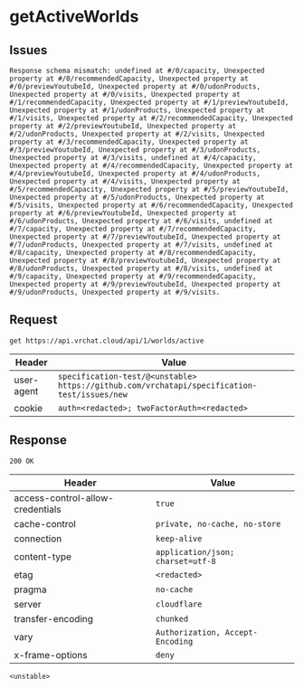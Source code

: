 # getActiveWorlds

## Issues
```
Response schema mismatch: undefined at #/0/capacity, Unexpected property at #/0/recommendedCapacity, Unexpected property at #/0/previewYoutubeId, Unexpected property at #/0/udonProducts, Unexpected property at #/0/visits, Unexpected property at #/1/recommendedCapacity, Unexpected property at #/1/previewYoutubeId, Unexpected property at #/1/udonProducts, Unexpected property at #/1/visits, Unexpected property at #/2/recommendedCapacity, Unexpected property at #/2/previewYoutubeId, Unexpected property at #/2/udonProducts, Unexpected property at #/2/visits, Unexpected property at #/3/recommendedCapacity, Unexpected property at #/3/previewYoutubeId, Unexpected property at #/3/udonProducts, Unexpected property at #/3/visits, undefined at #/4/capacity, Unexpected property at #/4/recommendedCapacity, Unexpected property at #/4/previewYoutubeId, Unexpected property at #/4/udonProducts, Unexpected property at #/4/visits, Unexpected property at #/5/recommendedCapacity, Unexpected property at #/5/previewYoutubeId, Unexpected property at #/5/udonProducts, Unexpected property at #/5/visits, Unexpected property at #/6/recommendedCapacity, Unexpected property at #/6/previewYoutubeId, Unexpected property at #/6/udonProducts, Unexpected property at #/6/visits, undefined at #/7/capacity, Unexpected property at #/7/recommendedCapacity, Unexpected property at #/7/previewYoutubeId, Unexpected property at #/7/udonProducts, Unexpected property at #/7/visits, undefined at #/8/capacity, Unexpected property at #/8/recommendedCapacity, Unexpected property at #/8/previewYoutubeId, Unexpected property at #/8/udonProducts, Unexpected property at #/8/visits, undefined at #/9/capacity, Unexpected property at #/9/recommendedCapacity, Unexpected property at #/9/previewYoutubeId, Unexpected property at #/9/udonProducts, Unexpected property at #/9/visits.
```

## Request
`get https://api.vrchat.cloud/api/1/worlds/active`

| Header | Value |
| ------ | ----- |
| user-agent | `specification-test/@<unstable> https://github.com/vrchatapi/specification-test/issues/new` |
| cookie | `auth=<redacted>; twoFactorAuth=<redacted>` |


## Response
`200 OK`

| Header | Value |
| ------ | ----- |
| access-control-allow-credentials | `true` |
| cache-control | `private, no-cache, no-store` |
| connection | `keep-alive` |
| content-type | `application/json; charset=utf-8` |
| etag | `<redacted>` |
| pragma | `no-cache` |
| server | `cloudflare` |
| transfer-encoding | `chunked` |
| vary | `Authorization, Accept-Encoding` |
| x-frame-options | `deny` |

```jsonc
<unstable>
```
